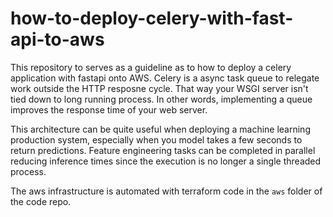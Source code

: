 # how-to-deploy-celery-with-fast-api-to-aws

This repository to serves as a guideline as to how to deploy a celery application with fastapi onto AWS. Celery is a async task queue to relegate work outside the HTTP resposne cycle. That way your WSGI server isn't tied down to long running process. In other words, implementing a queue improves the response time of your web server.

This architecture can be quite useful when deploying a machine learning production system, especially when you model takes a few seconds to return predictions. Feature engineering tasks can be completed in parallel reducing inference times since the execution is no longer a single threaded process.

The aws infrastructure is automated with terraform code in the `aws` folder of the code repo.
